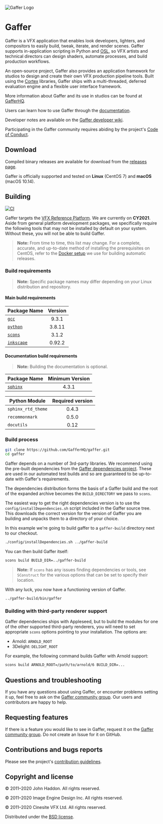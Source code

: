 ![Gaffer Logo](resources/GafferLogo.svg)

# Gaffer #

Gaffer is a VFX application that enables look developers, lighters, and compositors to easily build, tweak, iterate, and render scenes. Gaffer supports in-application scripting in Python and [OSL](https://github.com/imageworks/OpenShadingLanguage), so VFX artists and technical directors can design shaders, automate processes, and build production workflows.

An open-source project, Gaffer also provides an application framework for studios to design and create their own VFX production pipeline tools. Built using the [Cortex](https://github.com/ImageEngine/cortex) libraries, Gaffer ships with a multi-threaded, deferred evaluation engine and a flexible user interface framework.

More information about Gaffer and its use in studios can be found at [GafferHQ](https://gafferhq.org).

Users can learn how to use Gaffer through the [documentation](https://gafferhq.org/documentation).

Developer notes are available on the [Gaffer developer wiki](https://github.com/GafferHQ/gaffer/wiki).

Participating in the Gaffer community requires abiding by the project's [Code of Conduct](CODE_OF_CONDUCT.md).


## Download ##

Compiled binary releases are available for download from the [releases page](https://github.com/GafferHQ/gaffer/releases).

Gaffer is officially supported and tested on **Linux** (CentOS 7) and **macOS** (macOS 10.14).


## Building ##

[![CI](https://github.com/GafferHQ/gaffer/workflows/CI/badge.svg)](https://github.com/GafferHQ/gaffer/actions?query=workflow%3ACI)

Gaffer targets the [VFX Reference Platform](https://vfxplatform.com). We are currently on **CY2021**. Aside from general platform development packages, we specifically require the following tools that may not be installed by default on your system. Without these, you will not be able to build Gaffer.

> **Note:** From time to time, this list may change. For a complete, accurate, and up-to-date method of installing the prerequisites on CentOS, refer to the [Docker setup](https://github.com/GafferHQ/build/blob/master/Dockerfile) we use for building automatic releases.

### Build requirements ###


> **Note:** Specific package names may differ depending on your Linux distribution and repository.

#### Main build requirements ####


Package Name | Version
------------ |:--------------:
[`gcc`](https://gcc.gnu.org/index.html) | 9.3.1
[`python`](http://inkscape.org) | 3.8.11
[`scons`](http://www.scons.org) | 3.1.2
[`inkscape`](http://inkscape.org) | 0.92.2


#### Documentation build requirements ####

> **Note:** Building the documentation is optional.

Package Name | Minimum Version
------------ |:--------------:
[`sphinx`](http://www.sphinx-doc.org/) | 4.3.1

Python Module | Required version
------------- |:---------------:
`sphinx_rtd_theme` | 0.4.3
`recommonmark` | 0.5.0
`docutils` | 0.12


### Build process ###

```bash
git clone https://github.com/GafferHQ/gaffer.git
cd gaffer
```

Gaffer depends on a number of 3rd-party libraries. We recommend using the pre-built dependencies from the [Gaffer dependencies project](https://github.com/GafferHQ/dependencies/releases). These are used in our automated test builds and so are guaranteed to be up-to-date with Gaffer's requirements.

The dependencies distribution forms the basis of a Gaffer build and the root of the expanded archive becomes the `BUILD_DIRECTORY` we pass to `scons`.

The easiest way to get the right dependencies version is to use the `config/installDependencies.sh` script included in the Gaffer source tree. This downloads the correct version for the version of Gaffer you are building and unpacks them to a directory of your choice.

In this example we're going to build gaffer to a `gaffer-build` directory next to our checkout.


```bash
./config/installDependencies.sh ../gaffer-build
```

You can then build Gaffer itself:

```bash
scons build BUILD_DIR=../gaffer-build
```

> **Note:** If `scons` has any issues finding dependencies or tools, see `SConstruct` for the various options that can be set to specify their location.

With any luck, you now have a functioning version of Gaffer.

```bash
../gaffer-build/bin/gaffer
```

### Building with third-party renderer support

Gaffer dependencies ships with Appleseed, but to build the modules for one of the other supported third-party renderers, you will need to set appropriate `scons` options pointing to your installation. The options are:

- Arnold: `ARNOLD_ROOT`
- 3Delight: `DELIGHT_ROOT`

For example, the following command builds Gaffer with Arnold support:

```bash
scons build ARNOLD_ROOT=/path/to/arnold/6 BUILD_DIR=...
````

## Questions and troubleshooting ##

If you have any questions about using Gaffer, or encounter problems setting it up, feel free to ask on the [Gaffer community group](https://groups.google.com/forum/#!forum/gaffer-dev). Our users and contributors are happy to help.


## Requesting features ##

If there is a feature you would like to see in Gaffer, request it on the [Gaffer community group](https://groups.google.com/forum/#!forum/gaffer-dev). Do not create an Issue for it on GitHub.


## Contributions and bugs reports ##

Please see the project's [contribution guidelines](CONTRIBUTING.md).


## Copyright and license ##

© 2011–2020 John Haddon. All rights reserved.

© 2011–2020 Image Engine Design Inc. All rights reserved.

© 2011–2020 Cinesite VFX Ltd. All rights reserved.

Distributed under the [BSD license](LICENSE).
